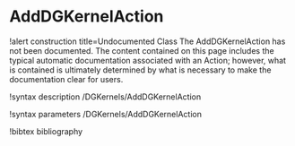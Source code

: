 <!-- MOOSE Documentation Stub: Remove this when content is added. -->

# AddDGKernelAction

!alert construction title=Undocumented Class
The AddDGKernelAction has not been documented. The content contained on this page includes the
typical automatic documentation associated with an Action; however, what is contained is ultimately
determined by what is necessary to make the documentation clear for users.

!syntax description /DGKernels/AddDGKernelAction

!syntax parameters /DGKernels/AddDGKernelAction

!bibtex bibliography
